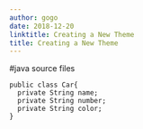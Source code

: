 ```yaml
---
author: gogo
date: 2018-12-20
linktitle: Creating a New Theme
title: Creating a New Theme
---
```


#java source files

```
public class Car{
  private String name;
  private String number;
  private String color;
}
```
